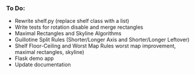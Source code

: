 ### To Do:
* Rewrite shelf.py (replace shelf class with a list)
* Write tests for rotation disable and merge rectangles
* Maximal Rectangles and Skyline Algorithms
* Guillotine Split Rules (Shorter/Longer Axis and Shorter/Longer Leftover)
* Shelf Floor-Ceiling and Worst Map Rules
  worst map improvement, maximal rectangles, skyline)
* Flask demo app
* Update documentation
